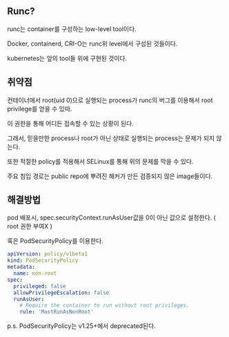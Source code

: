 ## Runc?

runc는 container를 구성하는 low-level tool이다.

Docker, containerd, CRI-O는 runc위 level에서 구성된 것들이다.

kubernetes는 앞의 tool들 위에 구현된 것이다.



## 취약점

컨테이너에서 root(uid 0)으로 실행되는 process가 runc의 버그를 이용해서 root privilege를 얻을 수 있따.

이 권한을 통해 어디든 접속할 수 있는 상황이 된다.

그래서, 믿을만한 process나 root가 아닌 상태로 실행되는 process는 문제가 되지 않는다.

또한 적절한 policy를 적용해서 SELinux를 통해 위의 문제를 막을 수 있다.

주요 침입 경로는 public repo에 뿌려진 해커가 만든 검증되지 않은 image들이다.

## 해결방법

pod 배포시, spec.securityContext.runAsUser값을 0이 아닌 값으로 설정한다. ( root 권한 부여X )

혹은 PodSecurityPolicy를 이용한다.

``` yaml
apiVersion: policy/v1beta1
kind: PodSecurityPolicy
metadata:
  name: non-root
spec:
  privileged: false
  allowPrivilegeEscalation: false
  runAsUser:
    # Require the container to run without root privileges.
    rule: 'MustRunAsNonRoot'
```


p.s. PodSecurityPolicy는 v1.25+에서 deprecated된다.